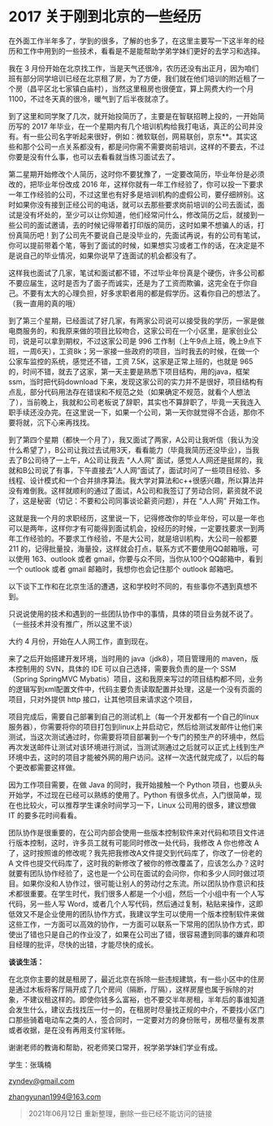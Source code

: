 # 2017 关于刚到北京的一些经历

在外面工作半年多了，学到的很多，了解的也多了，在这里主要写一下这半年的经历和工作中用到的一些技术，看看是不是能帮助学弟学妹们更好的去学习和选择。

我在 3 月份开始在北京找工作，当是天气还很冷，农历还没有出正月，因为咱们班有部分同学培训已经在北京租了房，为了方便，我们就在他们培训的附近租了一个房（昌平区北七家镇白庙村），当然这里租房也很便宜，算上网费大约一个月 1100，不过冬天真的很冷，暖气到了后半夜就凉了。

到了这里和同学聚了几次，就开始投简历了，主要是在智联招聘上投的，一开始简历写的 2017 年毕业，在一个星期内有几个培训机构给我打电话，真正的公司并没有。有一些公司名字听起来很好，例如：微软联创，网易联创，京东**。其实这些和那个公司一点关系都没有，都是问你需不需要岗前培训，这样的不要去，不过你要是没有什么事，也可以去看看就当练习面试去了。

第二星期开始修改个人简历，这时你不要犹豫了，一定要改简历，毕业年份是必须改的，把毕业年份改成 2016 年，这样你就有一年工作经验了，你可以投一下要求一年工作经验的公司，不过这里也有好多是培训机构的虚假公司，要仔细辨别。这时如果你没有接到正经公司的电话，就可以去那些要求岗前培训的公司去面试，面试是没有坏处的，至少可以让你知道，他们经常问什么，修改简历之后，就接到一些公司的面试邀请，去的时候记得带着打印版的简历，这时如果不想骗人的话，打份真简历吧！到了公司先不要说自己是没毕业的，先面试再说，有的公司有笔试，你可以提前带着个笔，等到了面试的时候，如果想实习或者工作的话，在决定是不是说自己的毕业情况，如果你说早了连面试的机会都没有了。

这样我也面试了几家，笔试和面试都不错，不过毕业年份真是个硬伤，许多公司都不要应届生，这时是否为了面子而诚实，还是为了工资而欺骗，这完全在于你自己。不要有太大的心理负担，好多求职者用的都是假学历。这看你自己的想法了。（我一直用的真的哦）

到了第三个星期，已经面试了好几家，有两家公司说可以接受我的学历，一家是做电商服务的，和我原来做的项目比较吻合，这家公司在一个小区里，是家创业公司，说是可以拿到期权，不过这家公司是 996 工作制（上午9点上班，晚上9点下班，一周6天），工资8k；另一家接一些政府的项目，当时我去的时候，在做一个公家车监控的系统，感觉还不错，工资 7.5K，这家是正常上班的，也就是 965 的，时间不错，就去了这家，第一天主要是熟悉下项目结构，用的java，框架 ssm，当时把代码download 下来，发现这家公司的实力并不是很好，项目结构有点乱，部分代码用法存在错误和不规范之处（如果确定不规范，就看个人想法了），当前晚上，我就和公司老板说了辞职，其实也不算辞职了，毕竟一天我连入职手续还没办完。在这里说一下，如果一个公司，第一天你就觉得不合适，那你不要将就，沉下心来再找找。

到了第四个星期（都快一个月了），我又面试了两家，A公司让我听信（我认为没什么希望了），B公司让我过去试用3天，看看能力（毕竟我简历还没毕业），当我去了B公司待了一上午，A公司让我去 “人人网” 面试，感觉人人网还是挺屌的，我就和B公司说了有事，下午直接去“人人网”面试了，面试时问了一些项目经验、多线程、设计模式和一个合并排序算法。我大学对算法和c++很感兴趣，所以算法并没有难倒我。这样就顺利的通过了面试，A公司和我签订了劳动合同，薪资就不说了，这是秘密（切记：不要和公司同事谈论薪资问题），并在 “人人网” 开始工作。

这就是我一个月的求职经历，这里说一下，记得修改你的毕业年份，可以是一年也可以是两年，这样你才有可能得到面试机会，投经历的时候，一定要找要求一到两年工作经验的。不要求工作经验，不是大公司，就是培训机构，大公司一般都要 211 的，记得批量投，海量投，这样就会打点，联系方式不要使用QQ邮箱哦，可以使用 163、outlook 或者 gmail，你要与众不同，当你从100个QQ邮箱中，看到一个 outlook 或者 gmail 邮箱时，我想你也会记住那个 outlook 邮箱吧。

以下谈下工作和在北京生活的遭遇，这和学校时不同的，有些事你不遇到真想不到。

只说说使用的技术和遇到的一些团队协作中的事情，具体的项目业务就不说了。（一些技术并没有推广，所以这里不谈）

大约 4 月份，开始在人人网工作，直到现在。

来了之后开始搭建开发环境，当时用的 java（jdk8），项目管理用的 maven，版本控制用的 SVN，具体的 IDE 可以自己选择，需要我负责的是一个 SSM（Spring SpringMVC Mybatis）项目，这和我原来写过的项目结构都不同，业务的逻辑写到xml配置文件中，代码主要负责读取配置并处理，这是一个没有页面的项目，只对外提供 http 接口，让其他项目来请求这个项目，

项目完成后，需要自己部署到自己的测试机上（每一个开发都有一个自己的linux服务器），你需要将你的项目打包到linux上并启动它，然后给测试发邮件让他们来测试，当这次测试通过时，你需要将项目部署到一个专门的预生产的环境中，然后再次发送邮件让测试对该环境进行测试，当测试测通过之后就可以正式上线到生产环境中去，这时的项目才能被外网的用户访问。这样一次迭代就完成了，以后的每个更改都需要这样做。

因为工作项目需要，在做 Java 的同时，我开始接触一个 Python 项目，也要从头开始学，不过现在已经可以熟练的使用了。Python 有很多优点，入门很简单，现在也比较火，可以推荐学生课余时间学习一下，Linux 公司用的很多，建议想做 IT 的要多花时间看看。

团队协作是很重要的，在公司内部会使用一些版本控制软件来对代码和项目文件进行版本控制，这时，许多员工就有可能同时修改一处代码，我修改 A 你也修改 A 了，这时按照谁的修改呢？我先把我修改A文件提交到代码库了，你改了一份老的 A 文件也提交代码库了，这时我的新修改了被你的修改覆盖了，应该怎么办？这时就要有团队协作经验了，这也是一个公司在面试的会问你，你和多少人同时做过项目。如果你没和人协作过，很可能让别人的劳动付之东流。所以团队协作意识和技术都很重要。在学生时代，我们很多人都是一个小组，然后一个小组中有一个人写代码，另一些人写 Word，或者几个人写代码，然后通过复制，粘贴来操作，这即低效又不是企业使用的团队协作方式，我建议学生可以使用一个版本控制软件来做这些工作，一方面可以高效的协作，一方面可以联系一下常用的团队协作方式，即使出了错也只是自己的作业没了，如果在公司出了错，很容易遭到同事的嫌弃和项目经理的批评，尽快的出错，才能尽快的成长。

**谈谈生活：**

在北京你主要的就是租房了，最近北京在拆除一些违规建筑，有一些小区中的住房是通过木板将客厅隔开成了几个房间（隔断，厅隔），这样房屋也属于拆除的对象，不建议租这样的。即使你钱多么富裕，也不要交半年房租，半年后的事谁知道会发生什么，建议去找找压一付一的，在租房时尽量找正规的中介，不要找小区门口那些骑着电动车之类的人，签合同时，一定要对方的身份账号，房租尽量有发票或者收据，是在没有再用支付宝转账。

谢谢老师的教诲和帮助，祝老师笑口常开，祝学弟学妹们学业有成。

学生：张瑀楠

[zyndev@gmail.com](mailto:zyndev@gmail.com)

[zhangyunan1994@163.com](mailto:zhangyunan1994@163.com)



> 2021年06月12日 重新整理，删除一些已经不能访问的链接